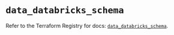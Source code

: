 # `data_databricks_schema`

Refer to the Terraform Registry for docs: [`data_databricks_schema`](https://registry.terraform.io/providers/databricks/databricks/1.89.0/docs/data-sources/schema).
